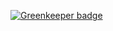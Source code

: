 
[![Greenkeeper badge](https://badges.greenkeeper.io/softwareventures/csv.svg)](https://greenkeeper.io/)
